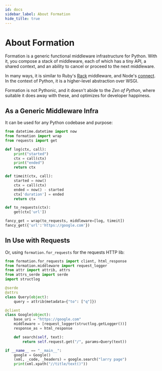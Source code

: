 ```yaml
---
id: docs
sidebar_label: About Formation
hide_title: true
---
```


# About Formation


Formation is a generic functional middleware infrastructure for Python. With it, you compose a stack of middleware, each of which has a tiny API, a shared context, and an ability to cancel or proceed to the next middleware.

In many ways, it is similar to Ruby's [Rack](https://rack.github.io/) middleware, and Node's [connect](https://github.com/senchalabs/connect). In the context of Python, it is a higher-level abstraction over WSGI.

Formation is not Pythonic, and it doesn't abide to the _Zen of Python_, where suitable it does away with these, and optimizes for developer happiness.

## As a Generic Middleware Infra

It can be used for any Python codebase and purpose:

```py
from datetime.datetime import now
from formation import wrap
from requests import get

def log(ctx, call):
    print("started")
    ctx = call(ctx)
    print("ended")
    return ctx

def timeit(ctx, call):
    started = now()
    ctx = call(ctx)
    ended = now() - started
    ctx['duration'] = ended
    return ctx

def to_requests(ctx):
    get(ctx['url'])

fancy_get = wrap(to_requests, middleware=[log, timeit])
fancy_get({'url':'https://google.com'})
```

## In Use with Requests

Or, using `formation.for_requests` for the requests HTTP lib:


```py
from formation.for_requests import client, html_response
from formation.middleware import request_logger
from attr import attrib, attrs
from attrs_serde import serde
import structlog

@serde
@attrs
class Query(object):
    query = attrib(metadata={"to": ["q"]})

@client
class Google(object):
    base_uri = "https://google.com"
    middleware = [request_logger(structlog.getLogger())]
    response_as = html_response

    def search(self, text):
        return self.request.get("/", params=Query(text))

if __name__ == "__main__":
    google = Google()
    (xml, _code, _headers) = google.search("larry page")
    print(xml.xpath("//title/text()"))
```

